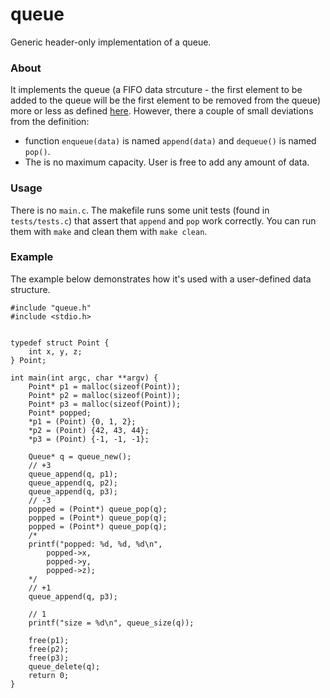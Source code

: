 # queue
Generic header-only implementation of a queue.

### About
It implements the queue (a FIFO data strcuture - the first element to be added to the queue will be the first element to be removed from the queue) more or less as defined [here](https://isaaccomputerscience.org/concepts/dsa_datastruct_queue?examBoard=all&stage=all). However, there a couple of small deviations from the definition:
* function `enqueue(data)` is named `append(data)` and `dequeue()` is named `pop()`.
* The is no maximum capacity. User is free to add any amount of data.

### Usage
There is no `main.c`. The makefile runs some unit tests (found in `tests/tests.c`) that assert that `append` and `pop` work correctly. You can run them with `make` and clean them with `make clean`.

### Example
The example below demonstrates how it's used with a user-defined data structure.

```
#include "queue.h"
#include <stdio.h>


typedef struct Point {
    int x, y, z;
} Point;

int main(int argc, char **argv) {
    Point* p1 = malloc(sizeof(Point));
    Point* p2 = malloc(sizeof(Point));
    Point* p3 = malloc(sizeof(Point));
    Point* popped;
    *p1 = (Point) {0, 1, 2};
    *p2 = (Point) {42, 43, 44};
    *p3 = (Point) {-1, -1, -1};

    Queue* q = queue_new();
    // +3
    queue_append(q, p1);
    queue_append(q, p2);
    queue_append(q, p3);
    // -3
    popped = (Point*) queue_pop(q);
    popped = (Point*) queue_pop(q);
    popped = (Point*) queue_pop(q);
    /*
    printf("popped: %d, %d, %d\n",
        popped->x,
        popped->y,
        popped->z);
    */
    // +1
    queue_append(q, p3);

    // 1
    printf("size = %d\n", queue_size(q));

    free(p1);
    free(p2);
    free(p3);
    queue_delete(q);
    return 0;
}
```
